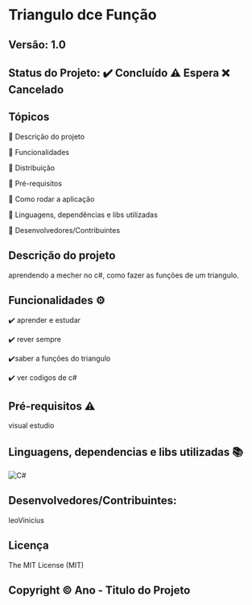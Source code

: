 # Triangulo dce Função
## Versão: 1.0 
## Status do Projeto: ✔️ Concluído ⚠️ Espera ❌ Cancelado

## Tópicos
🔹 Descrição do projeto 

🔹 Funcionalidades

🔹 Distribuição

🔹 Pré-requisitos

🔹 Como rodar a aplicação

🔹 Linguagens, dependências e libs utilizadas

🔹 Desenvolvedores/Contribuintes

## Descrição do projeto
aprendendo a mecher no c#, como fazer as funções de um triangulo.

## Funcionalidades ⚙️
✔️ aprender e estudar

✔️ rever sempre

✔️saber a funções do triangulo

✔️ ver codigos de c#

## Pré-requisitos ⚠️    
visual estudio 

## Linguagens, dependencias e libs utilizadas 📚
![C#](https://img.shields.io/badge/C%23-239120?style=for-the-badge&logo=c-sharp&logoColor=white)

## Desenvolvedores/Contribuintes:
leoVinicius

## Licença
The MIT License (MIT)

## Copyright ©️ Ano - Titulo do Projeto

